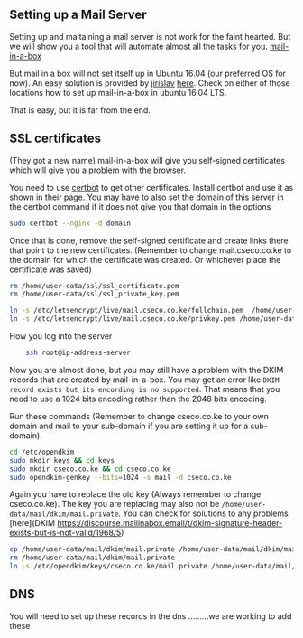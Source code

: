 ## Setting up a Mail Server

Setting up and maitaining a mail server is not work for the faint hearted. But we will show you a tool that will automate almost all the tasks for you. [mail-in-a-box](https://mailinabox.email/)

But mail in a box will not set itself up in Ubuntu 16.04 (our preferred OS for now). An easy solution is provided by [jirislav](https://github.com/mail-in-a-box/mailinabox/issues/758) [here](https://github.com/jirislav/mailinabox). Check on either of those locations how to set up mail-in-a-box in ubuntu 16.04 LTS.

That is easy, but it is far from the end.

## SSL certificates
(They got a new name)
mail-in-a-box will give you self-signed certificates which will give you a problem with the browser.

You need to use [certbot](https://certbot.eff.org/lets-encrypt/ubuntuxenial-nginx) to get other certificates. Install certbot and use it as shown in their page. You may have to also set the domain of this server in the certbot command if it does not give you that domain in the options

```sh
sudo certbot --nginx -d domain
```

Once that is done, remove the self-signed certificate and create links there that point to the new certificates. (Remember to change mail.cseco.co.ke to the domain for which the certificate was created. Or whichever place the certificate was saved)

```sh
rm /home/user-data/ssl/ssl_certificate.pem
rm /home/user-data/ssl/ssl_private_key.pem

ln -s /etc/letsencrypt/live/mail.cseco.co.ke/fullchain.pem  /home/user-data/ssl/ssl_certificate.pem
ln -s /etc/letsencrypt/live/mail.cseco.co.ke/privkey.pem /home/user-data/ssl/ssl_private_key.pem
```

How you log into the server
```sh
	ssh root@ip-address-server
```


Now you are almost done, but you may still have a problem with the DKIM records that are created by mail-in-a-box. You may get an error like `DKIM record exists but its encording is no supported`. That means that you need to use a 1024 bits encoding rather than the 2048 bits encoding.

Run these commands (Remember to change cseco.co.ke to your own domain and mail to your sub-domain if you are setting it up for a sub-domain).

```sh
cd /etc/opendkim
sudo mkdir keys && cd keys
sudo mkdir cseco.co.ke && cd cseco.co.ke
sudo opendkim-genkey --bits=1024 -s mail -d cseco.co.ke
```

Again you have to replace the old key (Always remember to change cseco.co.ke). The key you are replacing may also not be `/home/user-data/mail/dkim/mail.private`. You can check for solutions to any problems [here](DKIM https://discourse.mailinabox.email/t/dkim-signature-header-exists-but-is-not-valid/1968/5)

```sh
cp /home/user-data/mail/dkim/mail.private /home/user-data/mail/dkim/mail.private.bac
rm /home/user-data/mail/dkim/mail.private
ln -s /etc/opendkim/keys/cseco.co.ke/mail.private /home/user-data/mail/dkim/mail.private
```

## DNS
You will need to set up these records in the dns
.........we are working to add these
